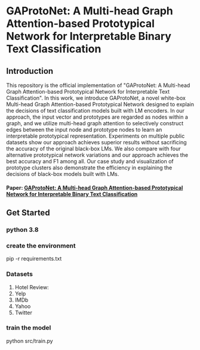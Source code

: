 # GAProtoNet: A Multi-head Graph Attention-based Prototypical Network for Interpretable Binary Text Classification

## Introduction
This repository is the official implementation of "GAProtoNet: A Multi-head Graph Attention-based Prototypical Network for Interpretable Text Classification". In this work, we introduce GAProtoNet, a novel white-box Multi-head Graph Attention-based Prototypical Network designed to explain the decisions of text classification models built with LM encoders. In our approach, the input vector and prototypes are regarded as nodes within a graph, and we utilize multi-head graph attention to selectively construct edges between the input node and prototype nodes to learn an interpretable prototypical representation. Experiments on multiple public datasets show our approach achieves superior results without sacrificing the accuracy of the original black-box LMs. We also compare with four alternative prototypical network variations and our approach achieves the best accuracy and F1 among all. Our case study and visualization of prototype clusters also demonstrate the efficiency in explaining the decisions of black-box models built with LMs.

#### Paper: [GAProtoNet: A Multi-head Graph Attention-based Prototypical Network for Interpretable Binary Text Classification](https://arxiv.org/abs/2409.13312)


## Get Started
### python 3.8
### create the environment
pip -r requirements.txt

### Datasets
1. Hotel Review: 
2. Yelp 
3. IMDb 
4. Yahoo 
5. Twitter 

### train the model
python src/train.py


